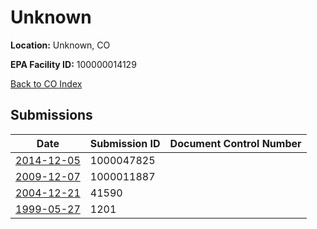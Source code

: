# Unknown

**Location:** Unknown, CO

**EPA Facility ID:** 100000014129

[Back to CO Index](../../index.md)

## Submissions

| Date | Submission ID | Document Control Number |
|------|--------------|-------------------------|
| [2014-12-05](submissions/1000047825.md) | 1000047825 |  |
| [2009-12-07](submissions/1000011887.md) | 1000011887 |  |
| [2004-12-21](submissions/41590.md) | 41590 |  |
| [1999-05-27](submissions/1201.md) | 1201 |  |
